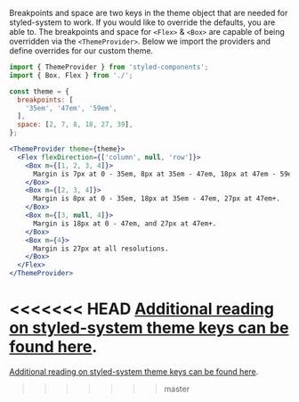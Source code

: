 Breakpoints and space are two keys in the theme object that are needed for styled-system to work.  If you would like to override the defaults, you are able to. The breakpoints and space for `<Flex>` & `<Box>` are capable of being overridden via the `<ThemeProvider>`. Below we import the providers and define overrides for our custom theme.

```jsx in Markdown
import { ThemeProvider } from 'styled-components';
import { Box, Flex } from './';

const theme = {
  breakpoints: [
    '35em', '47em', '59em',
  ],
  space: [2, 7, 8, 18, 27, 39],
};

<ThemeProvider theme={theme}>
  <Flex flexDirection={['column', null, 'row']}>
    <Box m={[1, 2, 3, 4]}>
      Margin is 7px at 0 - 35em, 8px at 35em - 47em, 18px at 47em - 59em, 27px at 59em+.
    </Box>
    <Box m={[2, 3, 4]}>
      Margin is 8px at 0 - 35em, 18px at 35em - 47em, 27px at 47em+.
    </Box>
    <Box m={[3, null, 4]}>
      Margin is 18px at 0 - 47em, and 27px at 47em+.
    </Box>
    <Box m={4}>
      Margin is 27px at all resolutions.
    </Box>
  </Flex>
</ThemeProvider>
```

<<<<<<< HEAD
[Additional reading on styled-system theme keys can be found here](https://styled-system.com/theme-specification#keys).
=======
[Additional reading on styled-system theme keys can be found here](https://styled-system.com/theme-specification#keys).
>>>>>>> master
